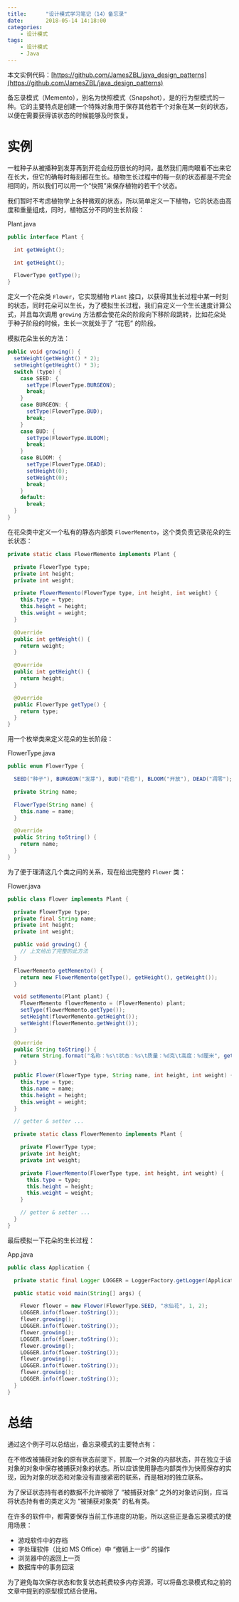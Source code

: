 ```yaml
---
title:      "设计模式学习笔记（14）备忘录"
date:       2018-05-14 14:18:00
categories:
    - 设计模式
tags:
    - 设计模式
    - Java
---
```

本文实例代码：[https://github.com/JamesZBL/java_design_patterns](https://github.com/JamesZBL/java_design_patterns)

备忘录模式（Memento），别名为快照模式（Snapshot），是的行为型模式的一种。它的主要特点是创建一个特殊对象用于保存其他若干个对象在某一刻的状态，以便在需要获得该状态的时候能够及时恢复。

<!-- more -->
# 实例

一粒种子从被播种到发芽再到开花会经历很长的时间，虽然我们用肉眼看不出来它在长大，但它的确每时每刻都在生长。植物生长过程中的每一刻的状态都是不完全相同的，所以我们可以用一个“快照”来保存植物的若干个状态。

我们暂时不考虑植物学上各种微观的状态，所以简单定义一下植物，它的状态由高度和重量组成，同时，植物区分不同的生长阶段：

Plant.java

```java
public interface Plant {

  int getWeight();

  int getHeight();

  FlowerType getType();
}
```

定义一个花朵类 `Flower`，它实现植物 `Plant` 接口，以获得其生长过程中某一时刻的状态，同时花朵可以生长，为了模拟生长过程，我们自定义一个生长速度计算公式，并且每次调用 `growing` 方法都会使花朵的阶段向下移阶段跳转，比如花朵处于种子阶段的时候，生长一次就处于了 “花苞” 的阶段。

模拟花朵生长的方法：

```java
public void growing() {
  setWeight(getWeight() * 2);
  setHeight(getHeight() * 3);
  switch (type) {
    case SEED: {
      setType(FlowerType.BURGEON);
      break;
    }
    case BURGEON: {
      setType(FlowerType.BUD);
      break;
    }
    case BUD: {
      setType(FlowerType.BLOOM);
      break;
    }
    case BLOOM: {
      setType(FlowerType.DEAD);
      setHeight(0);
      setWeight(0);
      break;
    }
    default:
      break;
  }
}
```

在花朵类中定义一个私有的静态内部类 `FlowerMemento`，这个类负责记录花朵的生长状态：

```java
private static class FlowerMemento implements Plant {

  private FlowerType type;
  private int height;
  private int weight;

  private FlowerMemento(FlowerType type, int height, int weight) {
    this.type = type;
    this.height = height;
    this.weight = weight;
  }

  @Override
  public int getWeight() {
    return weight;
  }

  @Override
  public int getHeight() {
    return height;
  }

  @Override
  public FlowerType getType() {
    return type;
  }
}
```

用一个枚举类来定义花朵的生长阶段：

FlowerType.java

```java
public enum FlowerType {

  SEED("种子"), BURGEON("发芽"), BUD("花苞"), BLOOM("开放"), DEAD("凋零");

  private String name;

  FlowerType(String name) {
    this.name = name;
  }

  @Override
  public String toString() {
    return name;
  }
}
```

为了便于理清这几个类之间的关系，现在给出完整的 `Flower` 类：

Flower.java

```java
public class Flower implements Plant {

  private FlowerType type;
  private final String name;
  private int height;
  private int weight;

  public void growing() {
    // 上文给出了完整的此方法
  }

  FlowerMemento getMemento() {
    return new FlowerMemento(getType(), getHeight(), getWeight());
  }

  void setMemento(Plant plant) {
    FlowerMemento flowerMemento = (FlowerMemento) plant;
    setType(flowerMemento.getType());
    setHeight(flowerMemento.getHeight());
    setWeight(flowerMemento.getWeight());
  }

  @Override
  public String toString() {
    return String.format("名称：%s\t状态：%s\t质量：%d克\t高度：%d厘米", getName(), getType(), getWeight(), getHeight());
  }

  public Flower(FlowerType type, String name, int height, int weight) {
    this.type = type;
    this.name = name;
    this.height = height;
    this.weight = weight;
  }

  // getter & setter ...

  private static class FlowerMemento implements Plant {

    private FlowerType type;
    private int height;
    private int weight;

    private FlowerMemento(FlowerType type, int height, int weight) {
      this.type = type;
      this.height = height;
      this.weight = weight;
    }

    // getter & setter ...
  }
}
```

最后模拟一下花朵的生长过程：

App.java

```java
public class Application {

  private static final Logger LOGGER = LoggerFactory.getLogger(Application.class);

  public static void main(String[] args) {

    Flower flower = new Flower(FlowerType.SEED, "水仙花", 1, 2);
    LOGGER.info(flower.toString());
    flower.growing();
    LOGGER.info(flower.toString());
    flower.growing();
    LOGGER.info(flower.toString());
    flower.growing();
    LOGGER.info(flower.toString());
    flower.growing();
    LOGGER.info(flower.toString());
    flower.growing();
    LOGGER.info(flower.toString());
  }
}
```

# 总结

通过这个例子可以总结出，备忘录模式的主要特点有：

在不修改被捕获对象的原有状态前提下，抓取一个对象的内部状态，并在独立于该对象的对象中保存被捕获对象的状态。所以应该使用静态内部类作为快照保存的实现，因为对象的状态和对象没有直接紧密的联系，而是相对的独立联系。

为了保证状态持有者的数据不允许被除了 “被捕获对象” 之外的对象访问到，应当将状态持有者的类定义为 “被捕获对象类” 的私有类。

在许多的软件中，都需要保存当前工作进度的功能，所以这些正是备忘录模式的使用场景：
- 游戏软件中的存档
- 字处理软件（比如 MS Office）中 “撤销上一步” 的操作
- 浏览器中的返回上一页
- 数据库中的事务回滚

为了避免每次保存状态和恢复状态耗费较多内存资源，可以将备忘录模式和之前的文章中提到的原型模式结合使用。
